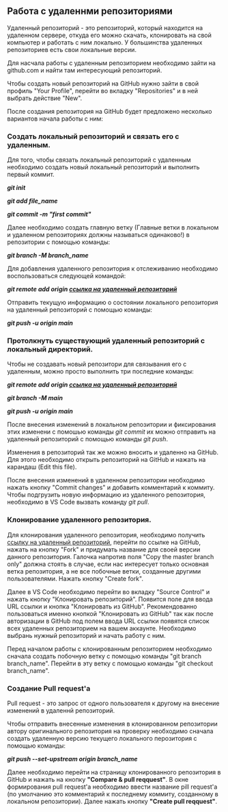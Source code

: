 ## Работа с удаленнми репозиториями

Удаленный репозиторий - это репозиторий, который находится на удаленном сервере, откуда его можно скачать, клонировать на свой компьютер и работать с ним локально. У большинства удаленных репозиториев есть свои локальные версии.

Для насчала работы с удаленным репозиторием необходимо зайти на github.com и найти там интересующий репозиторий. 

Чтобы создать новый репозиторий на GitHub нужно зайти в свой профиль "Your Profile", перейти во вкладку "Repositories" и в ней выбрать действие "New".

После создания репозитория на GitHub будет предложено несколько вариантов начала работы с ним:

### Создать локальный репозиторий и связать его с удаленным.

Для того, чтобы связать локальный репозиторий с удаленным необходимо создать новый локальный репозиторий и выполнить первый коммит. 

__*git init*__

__*git add file_name*__

__*git commit -m "first commit"*__

Далее необходимо создать главную ветку (Главные ветки в локальном и удаленном репозиториях должны называться одинаково!) в репозитории с помощью команды:

__*git branch -M branch_name*__


Для добавления удаленного репозитория к отслеживанию необходимо воспользоваться следующей командой:

__*git remote add origin [ссылка на удаленный репозиторий](https://github.com/)*__

Отправить текущую информацию о состоянии локального репозитория на удаленный репозиторий с помощью команды:

__*git push -u origin main*__

### Протолкнуть существующий удаленный репозиторий с локальный директорий.

Чтобы не создавать новый репозитори для связывания его с удаленным, можно просто выполнить три последние команды:

__*git remote add origin [ссылка на удаленный репозиторий](https://github.com/)*__

__*git branch -M main*__

__*git push -u origin main*__

После внесения изменений в локальном репозитории и фиксирования этих изменени с помошью команды *git commit* их можно отправить на удаленный репозиторий с помощью команды *git push*.

Изменения в репозиторий так же можно вносить и удаленно на GitHub. Для этого необходимо  открыть репозиторий на GitHub и нажать на карандаш (Edit this file). 

После внесения изменений в удаленном репозитории необходимо нажать кнопку "Commit changes" и добавить комментарий к коммиту. Чтобы подгрузить новую информацию из удаленного репозитория, необходимо в VS Code вызвать команду *git pull*.

### Клонирование удаленного репозитория.

Для клонирования удаленного репозитория, необходимо получить [ссылку на удаленный репозиторий](https://github.com/), перейти по ссылке на GitHub, нажать на кнопку "Fork" и придумать название для своей версии данного репозитория. Галочка напротив поля "Copy the master branch only" должна стоять в случае, если нас интересует только основная ветка репозитория, а не все побочные ветки, созданные другими пользователями. Нажать кнопку "Create fork".

Далее в VS Code необходимо перейти во вкладку "Source Control" и нажать кнопку "Клонировать репозиторий". Появится поле для ввода URL ссылки и кнопка "Клонировать из GitHub". Рекомендованно пользоваться именно кнопкой "Клонировать из GitHub" так как после авторизации в GitHub под полем ввода URL ссылки появятся список всех удаленных репозиторием на вашем аккаунте. Необходимо выбрань нужный репозиторий и начать работу с ним.

Перед началом работы с клонированным репозиторием необходимо сначала создать побочную ветку с помощью команды "git branch branch_name". Перейти в эту ветку с помощью команды "git checkout branch_name".

### Создание Pull request'а

Pull request - это запрос от одного пользователя к другому на внесение изменений в удаленнй репозиторий.

Чтобы отправить внесенные изменения в клонированном репозитории автору оригинального репозитория на проверку необходимо сначала создать удаленную версию текущего локального перозитория с помощью команды:

__*git push --set-upstream origin branch_name*__

Далее необходимо перейти на страницу клонированного репозитория в GitHub и нажать на кнопку __"Compare & pull reqquest"__. В окне формирования pull request'a необходимо ввести название pill request'a (по умолчанию это комментарий к последнему коммиту, созданному в локальном репозитории). Далее нажать кнопку __"Create pull reqquest"__.